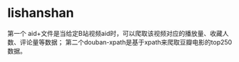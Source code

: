 # lishanshan
第一个 aid+文件是当给定B站视频aid时，可以爬取该视频对应的播放量、收藏人数、评论量等数据；
第二个douban-xpath是基于xpath来爬取豆瓣电影的top250数据。

